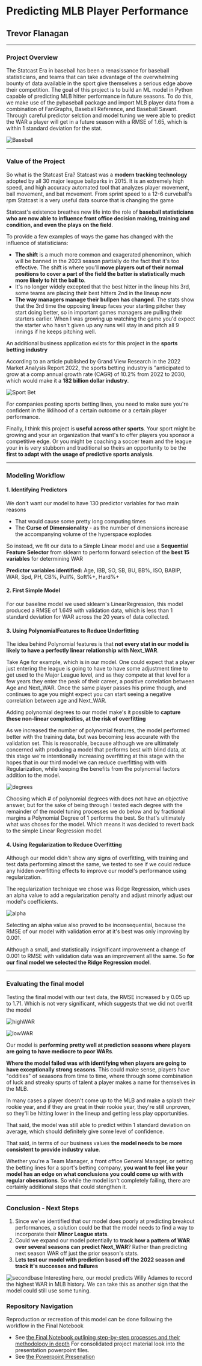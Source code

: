 # Predicting MLB Player Performance
## Trevor Flanagan
***
### Project Overview
The Statcast Era in baseball has been a renasissance for baseball statisticians, and teams that can take advantage of the overwhelming bounty of data available in the sport give themselves a serious edge above their competition. The goal of this project is to build an ML model in Python capable of predicting MLB hitter performance in future seasons. To do this, we make use of the pybaseball package and import MLB player data from a combination of FanGraphs, Baseball Reference, and Baseball Savant. Through careful predictor selction and model tuning we were able to predict the WAR a player will get in a future season with a RMSE of 1.65, which is within 1 standard deviation for the stat.

![Baseball](https://www.futurity.org/wp/wp-content/uploads/2020/08/baseball-vision-training-batting_1600.jpg)

***

### Value of the Project

So what is the Statcast Era? Statcast was a **modern tracking technology** adopted by all 30 major league ballparks in 2015. It is an extremely high speed, and high accuracy automated tool that analyzes player movement, ball movement, and bat movement. From sprint speed to a 12-6 curveball's rpm Statcast is a very useful data source that is changing the game

Statcast's existence breathes new life into the role of **baseball statisticians who are now able to influence front office decision making, training and condition, and even the plays on the field**. 

To provide a few examples of ways the game has changed with the influence of statisticians:
* **The shift** is a much more common and exagerated phenominon, which will be banned in the 2023 season partially do the fact that it's too effective. The shift is where you'll **move players out of their normal positions to cover a part of the field the batter is statistically much more likely to hit the ball to**.
* It's no longer widely excepted that the best hitter in the lineup hits 3rd, some teams are placing their best hitters 2nd in the lineup now
* **The way managers manage their bullpen has changed**. The stats show that the 3rd time the opposing lineup faces your starting pitcher they start doing better, so in important games managers are pulling their starters earlier. When I was growing up watching the game you'd expect the starter who hasn't given up any runs will stay in and pitch all 9 innings if he keeps pitching well.

An additional business application exists for this project in the **sports betting industry**

According to an article published by Grand View Research in the 2022 Market Analysis Report 2022, the sports betting industry is "anticipated to grow at a comp annual growth rate (CAGR) of 10.2% from 2022 to 2030, which would make it a **182 billion dollar industry**. 

![Sport Bet](https://www.grandviewresearch.com/static/img/research/us-sports-betting-market.png)

For companies posting sports betting lines, you need to make sure you're confident in the liklihood of a certain outcome or a certain player performance.

Finally, I think this project is **useful across other sports**. Your sport might be growing and your an organization that want's to offer players you sponsor a competitive edge. Or you might be coaching a soccer team and the league your in is very stubborn and traditional so theirs an opportunity to be the **first to adapt with the usage of predictive sports analysis**.

***

### Modeling Workflow

#### 1. Identifying Predictors
We don't want our model to have 130 predictor variables for two main reasons
* That would cause some pretty long computing times
* The **Curse of Dimensionality** - as the number of dimensions increase the accompanying volume of the hyperspace explodes

So instead, we fit our data to a Simple Linear model and use a **Sequential Feature Selector** from sklearn to perform forward selection of the **best 15 variables** for determining WAR

**Predictor variables identified:** Age, IBB, SO, SB, BU, BB%, ISO, BABIP, WAR, Spd, PH, CB%, Pull%, Soft%+, Hard%+

#### 2. First Simple Model
For our baseline model we used sklearn's LinearRegression, this model produced a RMSE of 1.649 with validation data, which is less than 1 standard deviation for WAR across the 20 years of data collected. 

#### 3. Using PolynomialFeatures to Reduce Underfitting
The idea behind Polynomial features is that **not every stat in our model is likely to have a perfectly linear relationship with Next_WAR**. 

Take Age for example, which is in our model. One could expect that a player just entering the league is going to have to have some adjustment time to get used to the Major League level, and as they compete at that level for a few years they enter the peak of their career, a positive correlation between Age and Next_WAR. Once the same player passes his prime though, and continues to age you might expect you can start seeing a negative correlation between age and Next_WAR.

Adding polynomial degrees to our model make's it possible to **capture these non-linear complexities, at the risk of overfitting**


As we increased the number of polynomial features, the model performed better with the training data, but was becoming less accurate with the validation set. This is reasonable, because although we are ultimately concerned with producing a model that performs best with blind data, at this stage we're intentionally increasing overfitting at this stage with the hopes that in our third model we can reduce overfitting with with Regularization, while keeping the benefits from the polynomial factors addition to the model.

![degrees](/Images/degrees.png)

Choosing which # of polynomial degrees with does not have an objective answer, but for the sake of being through I tested each degree with the remainder of the model tuning processes we do below and by fractional margins a Polynomial Degree of 1 performs the best. So that's ultimately what was choses for the model. Which means it was decided to revert back to the simple Linear Regression model.

#### 4. Using Regularization to Reduce Overfitting
Although our model didn't show any signs of overfitting, with training and test data performing almost the same, we tested to see if we could reduce any hidden overfitting effects to improve our model's performance using regularization.

The regularization technique we chose was Ridge Regression, which uses an alpha value to add a regularization penalty and adjust minorly adjust our model's coefficients.

![alpha](/Images/alpha.png)

Selecting an alpha value also proved to be inconsequential, because the RMSE of our model with validation error at it's best was only improving by 0.001.

Although a small, and statistically insignificant improvement a change of 0.001 to RMSE with validation data was an improvement all the same. So **for our final model we selected the Ridge Regression model**.  

***

### Evaluating the final model
Testing the final model with our test data, the RMSE increased b y 0.05 up to 1.71. Which is not very significant, which suggests that we did not overfit the model

![highWAR](/Images/highWAR.png)

![lowWAR](/Images/lowWAR.png)

Our model is **performing pretty well at prediction seasons where players are going to have mediocre to poor WARs**.

**Where the model failed was with identifying when players are going to have exceptionally strong seasons**. This could make sense, players have "oddities" of seaasons from time to time, where through some combination of luck and streaky spurts of talent a player makes a name for themselves in the MLB.

In many cases a player doesn't come up to the MLB and make a splash their rookie year, and if they are great in their rookie year, they're still unproven, so they'll be hitting lower in the lineup  and getting less play opportunities. 

That said, the model was still able to predict within 1 standard deviation on average, which should definitely give some level of confidence.

That said, in terms of our business values **the model needs to be more consistent to provide industry value**. 

Whether you're a Team Manager, a front office General Manager, or setting the betting lines for a sport's betting company, **you want to feel like your model has an edge on what conclusions you could come up with with regular obesvations**. So while the model isn't completely failing, there are certainly additional steps that could stengthen it.

***

### Conclusion - Next Steps
1. Since we've identified that our model does poorly at predicting breakout performances, a solution could be that the model needs to find a way to incorporate their **Minor League stats**.
2. Could we expand our model potentially to **track how a pattern of WAR over several seasons can predict Next_WAR**? Rather than predicting next season WAR off just the prior season's stats.
3. **Lets test our model with prediction based off the 2022 season and track it's successes and failures**

![secondbase](/Images/secondbase.png)
Interesting here, our model predicts Willy Adames to record the highest WAR in MLB history. We can take this as another sign that the model could still use some tuning.

### Repository Navigation
Reproduction or recreation of this model can be done following the workflow in the Final Notebook
* See [the Final Notebook outlining step-by-step processes and their methodology in depth](https://github.com/tflanagan7/Flatiron_Sem2_Capstone/blob/main/Final%20Notebook.ipynb)
For consolidated project material look into the presentation powerpoint files.
* See [the Powerpoint Presenation](https://github.com/tflanagan7/Flatiron_Sem2_Capstone/blob/main/Capstone%202.pptx)



